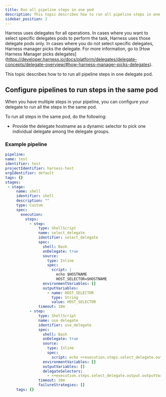 ```yaml
---
title: Run all pipeline steps in one pod
description: This topic describes how to run all pipeline steps in one delegate pod.
sidebar_position: 2
---
```


Harness uses delegates for all operations. In cases where you want to select specific delegates pods to perform the task, Harness uses those delegate pods only. In cases where you do not select specific delegates, Harness manager picks the delegate. For more information, go to [How Harness Manager picks delegates] (https://developer.harness.io/docs/platform/delegates/delegate-concepts/delegate-overview/#how-harness-manager-picks-delegates).

This topic describes how to to run all pipeline steps in one delegate pod.

## Configure pipelines to run steps in the same pod

When you have multiple steps in your pipeline, you can configure your delegate to run all the steps in the same pod.

To run all steps in the same pod, do the following:

* Provide the delegate hostname as a dynamic selector to pick one individual delegate among the delegate groups.

### Example pipeline

   ```yaml
   pipeline:
   name: test
   identifier: test
   projectIdentifier: harness-test
   orgIdentifier: default
   tags: {}
   stages:
    - stage:
        name: shell
        identifier: shell
        description: ""
        type: Custom
        spec:
          execution:
            steps:
              - step:
                  type: ShellScript
                  name: select_delegate
                  identifier: select_delegate
                  spec:
                    shell: Bash
                    onDelegate: true
                    source:
                      type: Inline
                      spec:
                        script: |
                          echo $HOSTNAME
                          HOST_SELECTOR=$HOSTNAME
                    environmentVariables: []
                    outputVariables:
                      - name: HOST_SELECTOR
                        type: String
                        value: HOST_SELECTOR
                  timeout: 10m
              - step:
                  type: ShellScript
                  name: use delegate
                  identifier: use_delegate
                  spec:
                    shell: Bash
                    onDelegate: true
                    source:
                      type: Inline
                      spec:
                        script: echo <+execution.steps.select_delegate.output.outputVariables.HOST_SELECTOR>
                    environmentVariables: []
                    outputVariables: []
                    delegateSelectors:
                      - <+execution.steps.select_delegate.output.outputVariables.HOST_SELECTOR>
                  timeout: 10m
                  failureStrategies: []
        tags: {}
   ```

